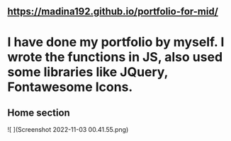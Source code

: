## https://madina192.github.io/portfolio-for-mid/
# I have done my portfolio by myself. I wrote the functions in JS, also used some libraries like JQuery, Fontawesome Icons. 
## Home section
![ ](Screenshot 2022-11-03 00.41.55.png)
